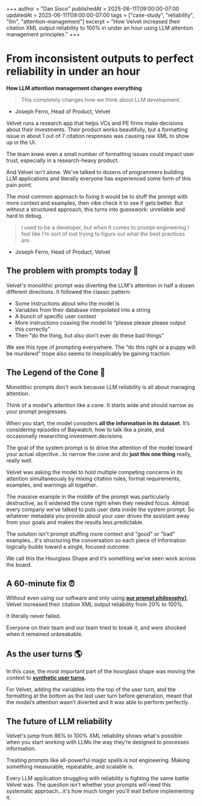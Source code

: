 +++
author = "Dan Sisco"
publishedAt = 2025-06-11T09:00:00-07:00
updatedAt = 2025-06-11T09:00:00-07:00
tags = ["case-study", "reliability", "llm", "attention-management"]
excerpt = "How Velvet increased their citation XML output reliability to 100% in under an hour using LLM attention management principles."
+++

# From inconsistent outputs to perfect reliability in under an hour

**How LLM attention management changes everything**

> This completely changes how we think about LLM development.

- Joseph Ferro, Head of Product, Velvet

Velvet runs a research app that helps VCs and PE firms make decisions about
their investments. Their product works beautifully, but a formatting issue in
about 1 out of 7 citation responses was causing raw XML to show up in the UI.

The team knew even a small number of formatting issues could impact user trust,
especially in a research-heavy product.

And Velvet isn't alone. We've talked to dozens of programmers building LLM
applications and literally everyone has experienced some form of this pain
point.

The most common approach to fixing it would be to stuff the prompt with more
context and examples, then vibe check it to see if gets better. But without a
structured approach, this turns into guesswork: unreliable and hard to debug.

> I used to be a developer, but when it comes to prompt engineering I feel like
> I'm sort of lost trying to figure out what the best practices are.

- Joseph Ferro, Head of Product, Velvet

## The problem with prompts today 🧐

Velvet's monolithic prompt was diverting the LLM's attention in half a dozen
different directions. It followed the classic pattern:

- Some instructions about who the model is
- Variables from their database interpolated into a string
- A bunch of specific user context
- More instructions coaxing the model to “please please please output this
  correctly”
- Then "do the thing, but also don't ever do these bad things"

We see this type of prompting everywhere. The “do this right or a puppy will be
murdered” trope also seems to inexplicably be gaining traction.

## The Legend of the Cone 🍦

Monolithic prompts don't work because LLM reliability is all about managing
attention.

Think of a model's attention like a cone. It starts wide and should narrow as
your prompt progresses.

When you start, the model considers **all the information in its dataset**. It’s
considering episodes of Baywatch, how to talk like a pirate, and occasionally
researching investment decisions.

The goal of the system prompt is to drive the attention of the model toward your
actual objective…to narrow the cone and do **just this one thing** really,
really well.

Velvet was asking the model to hold multiple competing concerns in its attention
simultaneously by mixing citation rules, format requirements, examples, and
warnings all together.

The massive example in the middle of the prompt was particularly destructive, as
it widened the cone right when they needed focus. Almost every company we’ve
talked to puts user data inside the system prompt. So whatever metadata you
provide about your user drives the assistant away from your goals and makes the
results less predictable.

The solution isn't prompt stuffing more context and "good" or "bad"
examples…it's structuring the conversation so each piece of information
logically builds toward a single, focused outcome.

We call this the Hourglass Shape and it’s something we’ve seen work across the
board.

## A 60-minute fix ⏰

Without even using our software and only using
**[our prompt philosophy](docs/blog/2025-06-5-things-about-llms.md)]**, Velvet
increased their citation XML output reliability from 20% to 100%.

It literally never failed.

Everyone on their team and our team tried to break it, and were shocked when it
remained unbreakable.

## As the user turns 🌎

In this case, the most important part of the hourglass shape was moving the
context to **[synthetic user turns](docs/guides/deck-system.md).**

For Velvet, adding the variables into the top of the user turn, and the
formatting at the bottom as the last user turn before generation, meant that the
model’s attention wasn’t diverted and it was able to perform perfectly.

## The future of LLM reliability

Velvet's jump from 86% to 100% XML reliability shows what's possible when you
start working with LLMs the way they’re designed to processes information.

Treating prompts like all-powerful magic spells is not engineering. Making
something measurable, repeatable, and scalable is.

Every LLM application struggling with reliability is fighting the same battle
Velvet was. The question isn't whether your prompts will need this systematic
approach...it's how much longer you'll wait before implementing it.
